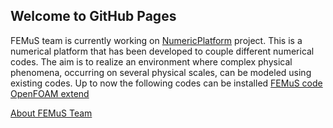 ## Welcome to GitHub Pages

FEMuS team is currently working on [NumericPlatform](https://github.com/FemusPlatform/NumericPlatform) project.
This is a numerical platform that has been developed to couple different numerical codes. The aim is to realize
an environment where complex physical phenomena, occurring on several physical scales, can be modeled using 
existing codes. 
Up to now the following codes can be installed 
[FEMuS code](https://github.com/FemusPlatform/femus)
[OpenFOAM extend](https://github.com/FemusPlatform/foam-extend-foam-extend-4.0)

<a href={docs/about.md}>About FEMuS Team</a>
